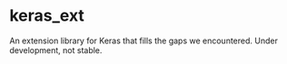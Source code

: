 # keras_ext
An extension library for Keras that fills the gaps we encountered. Under development, not stable.
